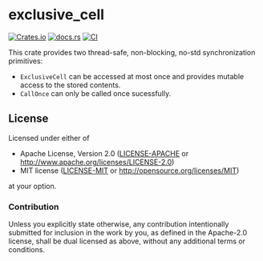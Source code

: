 # exclusive_cell

[![Crates.io](https://img.shields.io/crates/v/exclusive_cell)](https://crates.io/crates/exclusive_cell)
[![docs.rs](https://img.shields.io/docsrs/exclusive_cell)](https://docs.rs/exclusive_cell)
[![CI](https://github.com/mkroening/exclusive_cell/actions/workflows/ci.yml/badge.svg)](https://github.com/mkroening/exclusive_cell/actions/workflows/ci.yml)

This crate provides two thread-safe, non-blocking, no-std synchronization primitives:
* `ExclusiveCell` can be accessed at most once and provides mutable access to the stored contents.
* `CallOnce` can only be called once sucessfully.

## License

Licensed under either of

 * Apache License, Version 2.0
   ([LICENSE-APACHE](LICENSE-APACHE) or http://www.apache.org/licenses/LICENSE-2.0)
 * MIT license
   ([LICENSE-MIT](LICENSE-MIT) or http://opensource.org/licenses/MIT)

at your option.

### Contribution

Unless you explicitly state otherwise, any contribution intentionally submitted
for inclusion in the work by you, as defined in the Apache-2.0 license, shall be
dual licensed as above, without any additional terms or conditions.
